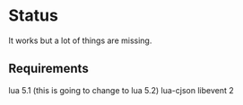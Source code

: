 Status
======

It works but a lot of things are missing.


Requirements
------------

lua 5.1 (this is going to change to lua 5.2)
lua-cjson
libevent 2
